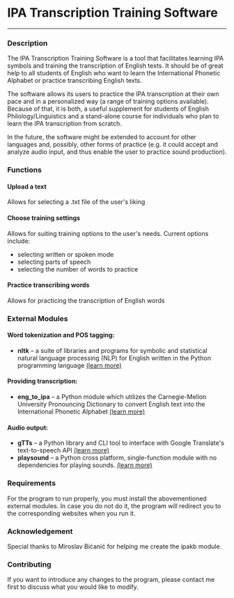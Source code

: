 # IPA Transcription Training Software
----------------------------


### Description


The IPA Transcription Training Software is a tool that facilitates learning IPA symbols and training the transcription of English texts. It should be of great help to all students of English who want to learn the International Phonetic Alphabet or practice transcribing English texts.

The software allows its users to practice the IPA transcription at their own pace and in a personalized way (a range of training options available). Because of that, it is both, a useful supplement for students of English Philology/Linguistics and a stand-alone course for individuals who plan to learn the IPA transcription from scratch. 

In the future, the software might be extended to account for other languages and, possibly, other forms of practice (e.g. it could accept and analyze audio input, and thus enable the user to practice sound production).


### Functions

#### **Upload a text**
Allows for selecting a .txt file of the user's liking
#### **Choose training settings**
Allows for suiting training options to the user's needs. Current options include:
- selecting written or spoken mode
- selecting parts of speech
- selecting the number of words to practice
#### **Practice transcribing words**
Allows for practicing the transcription of English words


### External Modules

#### Word tokenization and POS tagging:
- **nltk** – a suite of libraries and programs for symbolic and statistical natural language processing (NLP) for English written in the Python programming language [(learn more)](https://www.nltk.org/)
#### Providing transcription:
- **eng_to_ipa** – a Python module which utilizes the Carnegie-Mellon University Pronouncing Dictionary to convert English text into the International Phonetic Alphabet [(learn more)](https://pypi.org/project/eng-to-ipa/)
#### Audio output:
- **gTTs** – a Python library and CLI tool to interface with Google Translate's text-to-speech API [(learn more)](https://pypi.org/project/gTTS/)
- **playsound** – a Python cross platform, single-function module with no dependencies for playing sounds. [(learn more)](https://pypi.org/project/playsound/)


### Requirements

For the program to run properly, you must install the abovementioned external modules. In case you do not do it, the program will redirect you to the corresponding websites when you run it. 

### Acknowledgement

Special thanks to Miroslav Bićanić for helping me create the ipakb module.

### Contributing

If you want to introduce any changes to the program, please contact me first to discuss what you would like to modify. 

